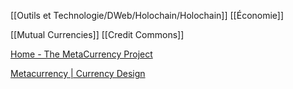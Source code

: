 [[Outils et Technologie/DWeb/Holochain/Holochain]]
[[Économie]]

[[Mutual Currencies]]
[[Credit Commons]]

[Home - The MetaCurrency Project](https://metacurrency.org)

[Metacurrency | Currency Design](https://www.learningmetacurrency.org)
